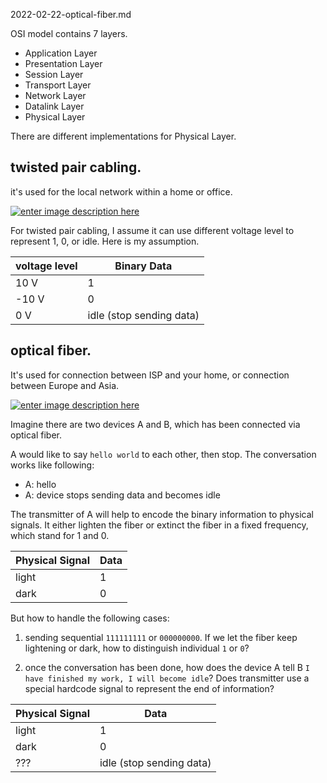 2022-02-22-optical-fiber.md

OSI model contains 7 layers.

- Application Layer
- Presentation Layer
- Session Layer
- Transport Layer
- Network Layer
- Datalink Layer
- Physical Layer


There are different implementations for Physical Layer.

## twisted pair cabling.

it's used for the local network within a home or office.

[![enter image description here][1]][1]


For twisted pair cabling, I assume it can use different voltage level to represent 1, 0, or idle. Here is my assumption.

| voltage level      | Binary Data |
| ----------- | ----------- |
| 10 V     | 1       |
| -10 V   | 0        |
| 0 V   | idle (stop sending data)  |


## optical fiber.
    
It's used for connection between ISP and your home, or connection between Europe and Asia.

[![enter image description here][2]][2]


Imagine there are two devices A and B, which has been connected via optical fiber.

A would like to say `hello world` to each other, then stop. The conversation works like following:

- A: hello
- A: device stops sending data and becomes idle


The transmitter of A will help to encode the binary information to physical signals. It either lighten the fiber or extinct the fiber in a fixed frequency, which stand for 1 and 0.

| Physical Signal | Data |
| ----------- | ----------- |
| light    | 1       |
| dark   | 0        |


But how to handle the following cases:


1. sending sequential `111111111` or `000000000`. If we let the fiber keep lightening or dark, how to distinguish individual `1` or `0`?

 
2. once the conversation has been done, how does the device A tell B `I have finished my work, I will become idle`? Does transmitter use a special hardcode signal to represent the end of information?


| Physical Signal | Data |
| ----------- | ----------- |
| light    | 1       |
| dark   | 0        |
| ???   | idle (stop sending data)  |


  [1]: https://i.stack.imgur.com/yM8sW.png
  [2]: https://i.stack.imgur.com/JeoG8.png


